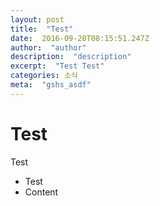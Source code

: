 ```yaml
---
layout: post 
title:  "Test" 
date:  2016-09-20T08:15:51.247Z 
author:  "author" 
description:  "description" 
excerpt:  "Test Test" 
categories: 소식 
meta:  "gshs_asdf" 
---
```


# Test

Test

+ Test
+ Content
